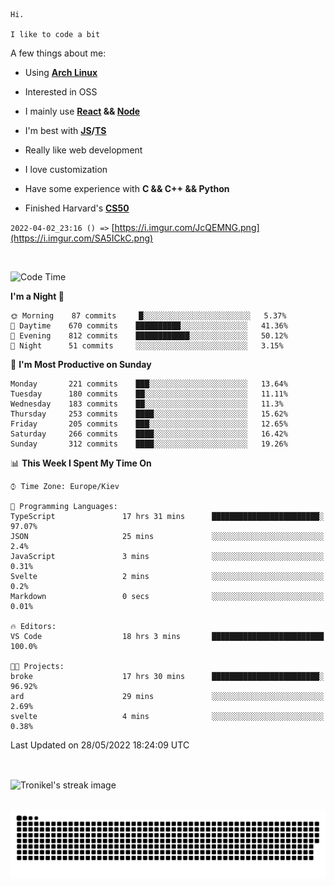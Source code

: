 ```
Hi.

I like to code a bit
```

A few things about me:

-   Using **[Arch Linux](https://archlinux.org/)**

-   Interested in OSS

-   I mainly use **[React](https://reactjs.org/) && [Node](https://nodejs.org/en/)**

-   I'm best with **[JS](https://www.javascript.com/)/[TS](https://www.typescriptlang.org/)**

-   Really like web development

-   I love customization

-   Have some experience with **C && C++ && Python**

-   Finished Harvard's **[CS50](https://cs50.harvard.edu)**

`2022-04-02_23:16 () =>` [https://i.imgur.com/JcQEMNG.png](https://i.imgur.com/SA5ICkC.png)

<br>

<!--START_SECTION:waka-->
![Code Time](http://img.shields.io/badge/Code%20Time-651%20hrs%2012%20mins-blue)

**I'm a Night 🦉** 

```text
🌞 Morning    87 commits     █░░░░░░░░░░░░░░░░░░░░░░░░   5.37% 
🌆 Daytime    670 commits    ██████████░░░░░░░░░░░░░░░   41.36% 
🌃 Evening    812 commits    ████████████░░░░░░░░░░░░░   50.12% 
🌙 Night      51 commits     ░░░░░░░░░░░░░░░░░░░░░░░░░   3.15%

```
📅 **I'm Most Productive on Sunday** 

```text
Monday       221 commits    ███░░░░░░░░░░░░░░░░░░░░░░   13.64% 
Tuesday      180 commits    ██░░░░░░░░░░░░░░░░░░░░░░░   11.11% 
Wednesday    183 commits    ██░░░░░░░░░░░░░░░░░░░░░░░   11.3% 
Thursday     253 commits    ████░░░░░░░░░░░░░░░░░░░░░   15.62% 
Friday       205 commits    ███░░░░░░░░░░░░░░░░░░░░░░   12.65% 
Saturday     266 commits    ████░░░░░░░░░░░░░░░░░░░░░   16.42% 
Sunday       312 commits    ████░░░░░░░░░░░░░░░░░░░░░   19.26%

```


📊 **This Week I Spent My Time On** 

```text
⌚︎ Time Zone: Europe/Kiev

💬 Programming Languages: 
TypeScript               17 hrs 31 mins      ████████████████████████░   97.07% 
JSON                     25 mins             ░░░░░░░░░░░░░░░░░░░░░░░░░   2.4% 
JavaScript               3 mins              ░░░░░░░░░░░░░░░░░░░░░░░░░   0.31% 
Svelte                   2 mins              ░░░░░░░░░░░░░░░░░░░░░░░░░   0.2% 
Markdown                 0 secs              ░░░░░░░░░░░░░░░░░░░░░░░░░   0.01%

🔥 Editors: 
VS Code                  18 hrs 3 mins       █████████████████████████   100.0%

🐱‍💻 Projects: 
broke                    17 hrs 30 mins      ████████████████████████░   96.92% 
ard                      29 mins             ░░░░░░░░░░░░░░░░░░░░░░░░░   2.69% 
svelte                   4 mins              ░░░░░░░░░░░░░░░░░░░░░░░░░   0.38%

```


 Last Updated on 28/05/2022 18:24:09 UTC
<!--END_SECTION:waka-->

<br>

<p><img align="center" src="https://github-readme-streak-stats.herokuapp.com/?user=Tronikelis&theme=dark" alt="Tronikel's streak image" /></p>

<br>

<img title="" src="https://raw.githubusercontent.com/Tronikelis/Tronikelis/output/github-contribution-grid-snake.svg" alt="very cool snake thingey" data-align="left">
